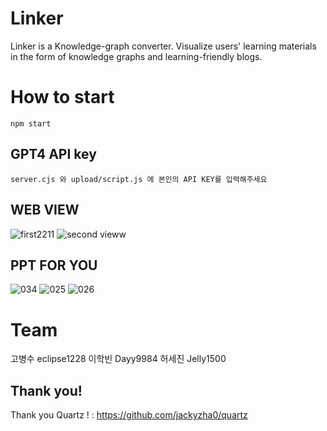 # Linker
Linker is a Knowledge-graph converter. Visualize users' learning materials in the form of knowledge graphs and learning-friendly blogs.
# How to start
```
npm start
```
## GPT4 API key
```
server.cjs 와 upload/script.js 에 본인의 API KEY를 입력해주세요
```
## WEB VIEW
![first2211](https://github.com/eclipse1228/Linker-Knowledge-graph-Converter-/assets/107296751/c53db6d1-25f3-4234-a85a-ea33c2ece81a)
![second vieww](https://github.com/eclipse1228/Linker-Knowledge-graph-Converter-/assets/107296751/ead16bb1-46f6-4e58-9495-2b1299b7639d)

## PPT FOR YOU
![034](https://github.com/eclipse1228/Linker/assets/107296751/a777dd5a-2f02-40d1-bbae-6d0ceaed4abe)
![025](https://github.com/eclipse1228/Linker/assets/107296751/b6edddcd-b827-4675-abb6-0719eea0d66a)
![026](https://github.com/eclipse1228/Linker/assets/107296751/f0c183b5-5f93-4080-a6b3-3bdcd4f1f2db)

# Team
고병수 eclipse1228
이학빈 Dayy9984
허세진 Jelly1500

## Thank you! 
Thank you Quartz ! : https://github.com/jackyzha0/quartz
